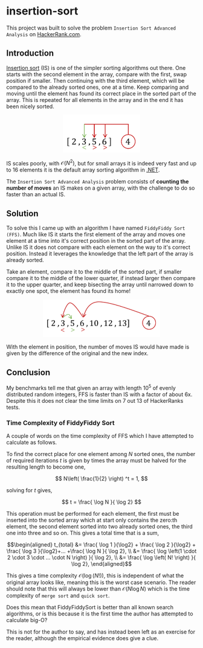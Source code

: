 # insertion-sort

This project was built to solve the problem `Insertion Sort Advanced Analysis` on [HackerRank.com](https://www.hackerrank.com/challenges/insertion-sort/problem).

## Introduction

[Insertion sort](https://en.wikipedia.org/wiki/Insertion_sort) (IS) is one of the simpler sorting algorithms out there. One starts with the second element in the array, compare with the first, swap position if smaller. Then continuing with the third element, which will be compared to the already sorted ones, one at a time. Keep comparing and moving until the element has found its correct place in the sorted part of the array. This is repeated for all elements in the array and in the end it has been nicely sorted.

<p align="center">
<img src="InsertionSort.png" alt="Illustration of insertion sort" height="100px"/>
</p>

IS scales poorly, with $\mathcal{O}(N^2)$, but for small arrays it is indeed very fast and up to 16 elements it is the default array sorting algorithm in [.NET](https://learn.microsoft.com/en-us/dotnet/api/system.array.sort?view=net-6.0).

The `Insertion Sort Advanced Analysis` problem consists of **counting the number of moves** an IS makes on a given array, with the challenge to do so faster than an actual IS.

## Solution

To solve this I came up with an algorithm I have named `FiddyFiddy Sort (FFS)`. Much like IS it starts the first element of the array and moves one element at a time into it's correct position in the sorted part of the array. Unlike IS it does not compare with each element on the way to it's correct position. Instead it leverages the knowledge that the left part of the array is already sorted.

Take an element, compare it to the middle of the sorted part, if smaller compare it to the middle of the lower quarter, if instead larger then compare it to the upper quarter, and keep bisecting the array until narrowed down to exactly one spot, the element has found its home!

<p align="center">
<img src="FiddyFiddySort.png" alt="Illustration of FiddyFiddy sort" height="100px"/>
</p>

With the element in position, the number of moves IS would have made is given by the difference of the original and the new index.

## Conclusion

My benchmarks tell me that given an array with length $10^5$ of evenly distributed random integers, FFS is faster than IS with a factor of about 6x. Despite this it does not clear the time limits on 7 out 13 of HackerRanks tests.

### Time Complexity of FiddyFiddy Sort
A couple of words on the time complexity of FFS which I have attempted to calculate as follows.

To find the correct place for one element among *N* sorted ones, the number of required iterations *t* is given by times the array must be halved for the resulting length to become one,

$$
N\left( \frac{1}{2} \right) ^t = 1,
$$

solving for *t* gives,

$$
t = \frac{ \log N }{ \log 2}
$$

This operation must be performed for each element, the first must be inserted into the sorted array which at start only contains the zero:th element, the second element sorted into two already sorted ones, the third one into three and so on. This gives a total time that is a sum,

$$\begin{aligned}
    t_{total} &= \frac{ \log 1 }{\log2} + \frac{ \log 2 }{\log2} + \frac{ \log 3 }{\log2}+... +\frac{ \log N }{ \log 2}, \\
    &= \frac{ \log \left(1 \cdot 2 \cdot 3 \cdot ... \cdot N \right) }{ \log 2}, \\
    &= \frac{ \log \left( N! \right) }{ \log 2},
\end{aligned}$$

This gives a time complexity $\mathcal{O}\left(\log(N!)\right)$, this is independent of what the original array looks like, meaning this is the worst case scenario. The reader should note that this will always be lower than $\mathcal{O} \left(N \log N \right)$ which is the time complexity of `merge sort` and `quick sort`.

Does this mean that FiddyFiddySort is better than all known search algorithms, or is this because it is the first time the author has attempted to calculate big-O?

This is not for the author to say, and has instead been left as an exercise for the reader, although the empirical evidence does give a clue.

